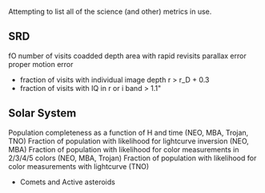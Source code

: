 Attempting to list all of the science (and other) metrics in use. 

SRD
---
fO
number of visits
coadded depth
area with rapid revisits
parallax error
proper motion error
+ fraction of visits with individual image depth r > r_D + 0.3
+ fraction of visits with IQ in r or i band > 1.1"

Solar System
------------
Population completeness as a function of H and time (NEO, MBA, Trojan, TNO)
Fraction of population with likelihood for lightcurve inversion (NEO, MBA)
Fraction of population with likelihood for color measurements in 2/3/4/5 colors (NEO, MBA, Trojan)
Fraction of population with likelihood for color measurements with lightcurve (TNO)
+ Comets and Active asteroids

